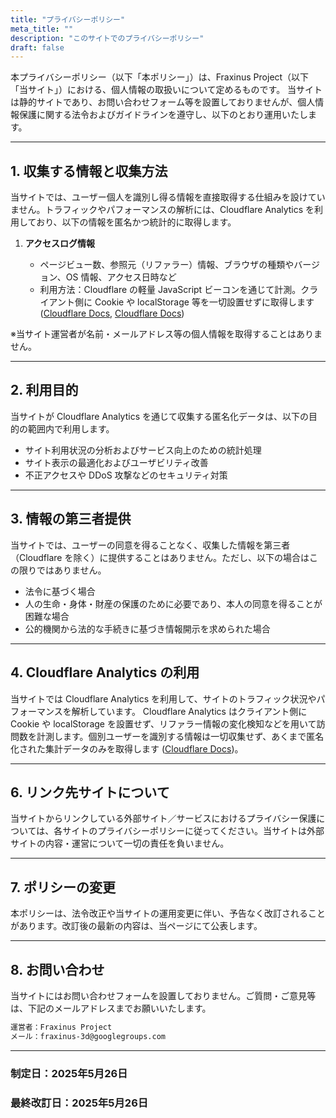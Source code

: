 ```yaml
---
title: "プライバシーポリシー"
meta_title: ""
description: "このサイトでのプライバシーポリシー"
draft: false
---
```


本プライバシーポリシー（以下「本ポリシー」）は、Fraxinus Project（以下「当サイト」）における、個人情報の取扱いについて定めるものです。
当サイトは静的サイトであり、お問い合わせフォーム等を設置しておりませんが、個人情報保護に関する法令およびガイドラインを遵守し、以下のとおり運用いたします。

---

## 1. 収集する情報と収集方法

当サイトでは、ユーザー個人を識別し得る情報を直接取得する仕組みを設けていません。トラフィックやパフォーマンスの解析には、Cloudflare Analytics を利用しており、以下の情報を匿名かつ統計的に取得します。

1. **アクセスログ情報**

   * ページビュー数、参照元（リファラー）情報、ブラウザの種類やバージョン、OS 情報、アクセス日時など
   * 利用方法：Cloudflare の軽量 JavaScript ビーコンを通じて計測。クライアント側に Cookie や localStorage 等を一切設置せずに取得します ([Cloudflare Docs][1], [Cloudflare Docs][2])

※当サイト運営者が名前・メールアドレス等の個人情報を取得することはありません。

---

## 2. 利用目的

当サイトが Cloudflare Analytics を通じて収集する匿名化データは、以下の目的の範囲内で利用します。

* サイト利用状況の分析およびサービス向上のための統計処理
* サイト表示の最適化およびユーザビリティ改善
* 不正アクセスや DDoS 攻撃などのセキュリティ対策

---

## 3. 情報の第三者提供

当サイトでは、ユーザーの同意を得ることなく、収集した情報を第三者（Cloudflare を除く）に提供することはありません。ただし、以下の場合はこの限りではありません。

* 法令に基づく場合
* 人の生命・身体・財産の保護のために必要であり、本人の同意を得ることが困難な場合
* 公的機関から法的な手続きに基づき情報開示を求められた場合

---

## 4. Cloudflare Analytics の利用

当サイトでは Cloudflare Analytics を利用して、サイトのトラフィック状況やパフォーマンスを解析しています。
Cloudflare Analytics はクライアント側に Cookie や localStorage を設置せず、リファラー情報の変化検知などを用いて訪問数を計測します。個別ユーザーを識別する情報は一切収集せず、あくまで匿名化された集計データのみを取得します ([Cloudflare Docs][1])。

---

## 6. リンク先サイトについて

当サイトからリンクしている外部サイト／サービスにおけるプライバシー保護については、各サイトのプライバシーポリシーに従ってください。当サイトは外部サイトの内容・運営について一切の責任を負いません。

---

## 7. ポリシーの変更

本ポリシーは、法令改正や当サイトの運用変更に伴い、予告なく改訂されることがあります。改訂後の最新の内容は、当ページにて公表します。

---

## 8. お問い合わせ

当サイトにはお問い合わせフォームを設置しておりません。ご質問・ご意見等は、下記のメールアドレスまでお願いいたします。

```txt
運営者：Fraxinus Project
メール：fraxinus-3d@googlegroups.com
```

---

### 制定日：2025年5月26日

### 最終改訂日：2025年5月26日

[1]: https://developers.cloudflare.com/web-analytics/data-metrics/core-web-vitals/ "Core Web Vitals · Cloudflare Web Analytics docs"
[2]: https://developers.cloudflare.com/speed/speed-test/rum-beacon/ "RUM beacon for Web Analytics · Cloudflare Speed docs"
